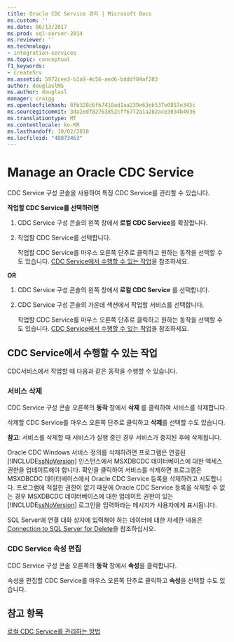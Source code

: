 ```yaml
---
title: Oracle CDC Service 관리 | Microsoft Docs
ms.custom: ''
ms.date: 06/13/2017
ms.prod: sql-server-2014
ms.reviewer: ''
ms.technology:
- integration-services
ms.topic: conceptual
f1_keywords:
- createSrv
ms.assetid: 5972cee3-b1a9-4c56-aed6-bdddf84af283
author: douglaslMS
ms.author: douglasl
manager: craigg
ms.openlocfilehash: 8fb328c6fb7418ad1aa239e63eb537e0857e345c
ms.sourcegitcommit: 3da2edf82763852cff6772a1a282ace3034b4936
ms.translationtype: MT
ms.contentlocale: ko-KR
ms.lasthandoff: 10/02/2018
ms.locfileid: "48073463"
---
```

# <a name="manage-an-oracle-cdc-service"></a>Manage an Oracle CDC Service
  CDC Service 구성 콘솔을 사용하여 특정 CDC Service를 관리할 수 있습니다.  
  
 **작업할 CDC Service를 선택하려면**  
  
1.  CDC Service 구성 콘솔의 왼쪽 창에서 **로컬 CDC Service**를 확장합니다.  
  
2.  작업할 CDC Service를 선택합니다.  
  
     작업할 CDC Service를 마우스 오른쪽 단추로 클릭하고 원하는 동작을 선택할 수도 있습니다. [CDC Service에서 수행할 수 있는 작업](manage-an-oracle-cdc-service.md#bkmk_whatcandowithcdcservice)을 참조하세요.  
  
 **OR**  
  
1.  CDC Service 구성 콘솔의 왼쪽 창에서 **로컬 CDC Service** 를 선택합니다.  
  
2.  CDC Service 구성 콘솔의 가운데 섹션에서 작업할 서비스를 선택합니다.  
  
     작업할 CDC Service를 마우스 오른쪽 단추로 클릭하고 원하는 동작을 선택할 수도 있습니다. [CDC Service에서 수행할 수 있는 작업](manage-an-oracle-cdc-service.md#bkmk_whatcandowithcdcservice)을 참조하세요.  
  
##  <a name="BKMK_WhatcandowithCDCService"></a> CDC Service에서 수행할 수 있는 작업  
 CDC서비스에서 작업할 때 다음과 같은 동작을 수행할 수 있습니다.  
  
### <a name="delete-the-service"></a>서비스 삭제  
 CDC Service 구성 콘솔 오른쪽의 **동작** 창에서 **삭제** 를 클릭하여 서비스를 삭제합니다.  
  
 삭제할 CDC Service를 마우스 오른쪽 단추로 클릭하고 **삭제**를 선택할 수도 있습니다.  
  
 **참고**: 서비스를 삭제할 때 서비스가 실행 중인 경우 서비스가 중지된 후에 삭제됩니다.  
  
 Oracle CDC Windows 서비스 정의를 삭제하려면 프로그램은 연결된 [!INCLUDE[ssNoVersion](../../includes/ssnoversion-md.md)] 인스턴스에서 MSXDBCDC 데이터베이스에 대한 액세스 권한을 업데이트해야 합니다. 확인을 클릭하여 서비스를 삭제하면 프로그램은 MSXDBCDC 데이터베이스에서 Oracle CDC Service 등록을 삭제하려고 시도합니다. 프로그램에 적절한 권한이 없기 때문에 Oracle CDC Service 등록을 삭제할 수 없는 경우 MSXDBCDC 데이터베이스에 대한 업데이트 권한이 있는 [!INCLUDE[ssNoVersion](../../includes/ssnoversion-md.md)] 로그인을 입력하라는 메시지가 사용자에게 표시됩니다.  
  
 SQL Server에 연결 대화 상자에 입력해야 하는 데이터에 대한 자세한 내용은 [Connection to SQL Server for Delete](connection-to-sql-server-for-delete.md)을 참조하십시오.  
  
### <a name="edit-the-cdc-service-properties"></a>CDC Service 속성 편집  
 CDC Service 구성 콘솔 오른쪽의 **동작** 창에서 **속성**을 클릭합니다.  
  
 속성을 편집할 CDC Service를 마우스 오른쪽 단추로 클릭하고 **속성**을 선택할 수도 있습니다.  
  
## <a name="see-also"></a>참고 항목  
 [로컬 CDC Service를 관리하는 방법](how-to-manage-a-local-cdc-service.md)  
  
  
